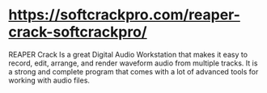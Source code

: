 # https://softcrackpro.com/reaper-crack-softcrackpro/
REAPER Crack  Is a great Digital Audio Workstation that makes it easy to record, edit, arrange, and render waveform audio from multiple tracks. It is a strong and complete program that comes with a lot of advanced tools for working with audio files.
